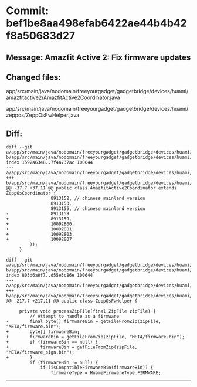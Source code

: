 # Commit: bef1be8aa498efab6422ae44b4b42f8a50683d27
## Message: Amazfit Active 2: Fix firmware updates
## Changed files:
app/src/main/java/nodomain/freeyourgadget/gadgetbridge/devices/huami/amazfitactive2/AmazfitActive2Coordinator.java

app/src/main/java/nodomain/freeyourgadget/gadgetbridge/devices/huami/zeppos/ZeppOsFwHelper.java

## Diff:
```
diff --git a/app/src/main/java/nodomain/freeyourgadget/gadgetbridge/devices/huami/amazfitactive2/AmazfitActive2Coordinator.java b/app/src/main/java/nodomain/freeyourgadget/gadgetbridge/devices/huami/amazfitactive2/AmazfitActive2Coordinator.java
index 1592a6348..7f4a737ac 100644
--- a/app/src/main/java/nodomain/freeyourgadget/gadgetbridge/devices/huami/amazfitactive2/AmazfitActive2Coordinator.java
+++ b/app/src/main/java/nodomain/freeyourgadget/gadgetbridge/devices/huami/amazfitactive2/AmazfitActive2Coordinator.java
@@ -37,7 +37,11 @@ public class AmazfitActive2Coordinator extends ZeppOsCoordinator {
                 8913152, // chinese mainland version
                 8913153,
                 8913155, // chinese mainland version
-                8913159
+                8913159,
+                10092800,
+                10092801,
+                10092803,
+                10092807
         ));
     }
 
diff --git a/app/src/main/java/nodomain/freeyourgadget/gadgetbridge/devices/huami/zeppos/ZeppOsFwHelper.java b/app/src/main/java/nodomain/freeyourgadget/gadgetbridge/devices/huami/zeppos/ZeppOsFwHelper.java
index 803d6a0f7..d55e5c86e 100644
--- a/app/src/main/java/nodomain/freeyourgadget/gadgetbridge/devices/huami/zeppos/ZeppOsFwHelper.java
+++ b/app/src/main/java/nodomain/freeyourgadget/gadgetbridge/devices/huami/zeppos/ZeppOsFwHelper.java
@@ -217,7 +217,11 @@ public class ZeppOsFwHelper {
 
     private void processZipFile(final ZipFile zipFile) {
         // Attempt to handle as a firmware
-        final byte[] firmwareBin = getFileFromZip(zipFile, "META/firmware.bin");
+        byte[] firmwareBin;
+        firmwareBin = getFileFromZip(zipFile, "META/firmware.bin");
+        if (firmwareBin == null) {
+            firmwareBin = getFileFromZip(zipFile, "META/firmware_sign.bin");
+        }
         if (firmwareBin != null) {
             if (isCompatibleFirmwareBin(firmwareBin)) {
                 firmwareType = HuamiFirmwareType.FIRMWARE;
```
-----------------------------------
